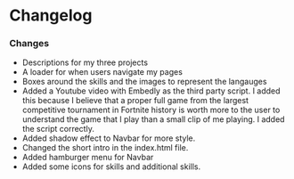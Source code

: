# Changelog

### Changes
- Descriptions for my three projects
- A loader for when users navigate my pages
- Boxes around the skills and the images to represent the langauges
- Added a Youtube video with Embedly as the third party script. I added this because I believe that a proper full game from the largest competitive tournament in Fortnite history is worth more to the user to understand the game that I play than a small clip of me playing. I added the script correctly.
- Added shadow effect to Navbar for more style.
- Changed the short intro in the index.html file.
- Added hamburger menu for Navbar
- Added some icons for skills and additional skills.

